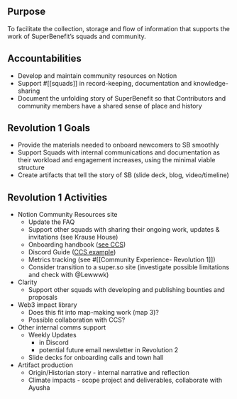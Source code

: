 ## Purpose
To facilitate the collection, storage and flow of information that supports the work of SuperBenefit’s squads and community.
## Accountabilities
- Develop and maintain community resources on Notion
- Support #[[squads]] in record-keeping, documentation and knowledge-sharing
- Document the unfolding story of SuperBenefit so that Contributors and community members have a shared sense of place and history


## Revolution 1 Goals
- Provide the materials needed to onboard newcomers to SB smoothly
- Support Squads with internal communications and documentation as their workload and engagement increases, using the minimal viable structure
- Create artifacts that tell the story of SB (slide deck, blog, video/timeline) 


## Revolution 1 Activities
- Notion Community Resources site
	- Update the FAQ
	- Support other squads with sharing their ongoing work, updates & invitations (see Krause House)
	- Onboarding handbook ([see CCS](https://www.notion.so/cryptosociety/CCS-Member-Handbook-bd533f8f34c94dac8bf5d68504a25d11))
	- Discord Guide ([CCS example](https://app.clarity.so/superbenefit/work/196))
	- Metrics tracking (see #[[Community Experience- Revolution 1]])
	- Consider transition to a super.so site (investigate possible limitations and check with @Lewwwk)
- Clarity
	- Support other squads with developing and publishing bounties and proposals
- Web3 impact library
	- Does this fit into map-making work (map 3)?
	- Possible collaboration with CCS?
- Other internal comms support
	- Weekly Updates
		- in Discord
		- potential future email newsletter in Revolution 2
	- Slide decks for onboarding calls and town hall
- Artifact production
	- Origin/Historian story - internal narrative and reflection
	- Climate impacts - scope project and deliverables, collaborate with Ayusha
